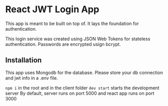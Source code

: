 # React JWT Login App

This app is meant to be built on top of. It lays the foundation for authentication.

This login service was created using JSON Web Tokens for stateless authentication.
Passwords are encrypted usign bcrypt.
## Installation
This app uses Mongodb for the database.
Please store your db connection and jwt info in a .env file.

`npm i` in the root and in the client folder
`dev start` starts the development server
By default, server runs on port 5000 and react app runs on port 3000

